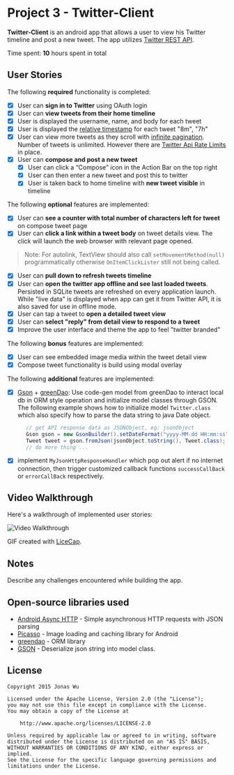 # Project 3 - Twitter-Client

**Twitter-Client** is an android app that allows a user to view his Twitter timeline and post a new tweet. The app utilizes [Twitter REST API](https://dev.twitter.com/rest/public).

Time spent: **10** hours spent in total

## User Stories

The following **required** functionality is completed:

* [x]   User can **sign in to Twitter** using OAuth login
* [x]   User can **view tweets from their home timeline**
  * [x] User is displayed the username, name, and body for each tweet
  * [x] User is displayed the [relative timestamp](https://gist.github.com/nesquena/f786232f5ef72f6e10a7) for each tweet "8m", "7h"
  * [x] User can view more tweets as they scroll with [infinite pagination](http://guides.codepath.com/android/Endless-Scrolling-with-AdapterViews). Number of tweets is unlimited.
    However there are [Twitter Api Rate Limits](https://dev.twitter.com/rest/public/rate-limiting) in place.
* [x] User can **compose and post a new tweet**
  * [x] User can click a “Compose” icon in the Action Bar on the top right
  * [x] User can then enter a new tweet and post this to twitter
  * [x] User is taken back to home timeline with **new tweet visible** in timeline

The following **optional** features are implemented:

* [x] User can **see a counter with total number of characters left for tweet** on compose tweet page
* [x] User can **click a link within a tweet body** on tweet details view. The click will launch the web browser with relevant page opened.

> Note: For autolink, TextView should also call `setMovementMethod(null)` programmatically otherwise `OnItemClickLister` still not being called.

* [x] User can **pull down to refresh tweets timeline**
* [x] User can **open the twitter app offline and see last loaded tweets**. Persisted in SQLite tweets are refreshed on every application launch. While "live data" is displayed when app can get it from Twitter API, it is also saved for use in offline mode.
* [x] User can tap a tweet to **open a detailed tweet view**
* [x] User can **select "reply" from detail view to respond to a tweet**
* [x] Improve the user interface and theme the app to feel "twitter branded"

The following **bonus** features are implemented:

* [x] User can see embedded image media within the tweet detail view
* [x] Compose tweet functionality is build using modal overlay

The following **additional** features are implemented:

* [x] [Gson](https://github.com/google/gson) + [greenDao](http://greendao-orm.com/):  Use code-gen model from greenDao to interact local db in ORM style operation and initialize model classes through GSON. The following example shows how to initialize model `Twitter.class` which also specify how to parse the data string to java Date object.
```java
      // get API response data as JSONObject, eg: jsonObject
      Gson gson = new GsonBuilder().setDateFormat("yyyy-MM-dd HH:mm:ss").create();
      Tweet tweet = gson.fromJson(jsonObject.toString(), Tweet.class);
      // do more thing ...
```
* [x] implement `MyJsonHttpResponseHandler` which pop out alert if no internet connection, then trigger customized callback functions `successCallBack` or `errorCallBack` respectively.

## Video Walkthrough

Here's a walkthrough of implemented user stories:

<img src='demo.gif' title='Video Walkthrough' width='' alt='Video Walkthrough' />


GIF created with [LiceCap](http://www.cockos.com/licecap/).

## Notes

Describe any challenges encountered while building the app.

## Open-source libraries used

- [Android Async HTTP](https://github.com/loopj/android-async-http) - Simple asynchronous HTTP requests with JSON parsing
- [Picasso](http://square.github.io/picasso/) - Image loading and caching library for Android
- [greendao](http://greendao-orm.com/) - ORM library
- [GSON](https://github.com/google/gson) - Deserialize json string into model class.

## License

    Copyright 2015 Jonas Wu

    Licensed under the Apache License, Version 2.0 (the "License");
    you may not use this file except in compliance with the License.
    You may obtain a copy of the License at

        http://www.apache.org/licenses/LICENSE-2.0

    Unless required by applicable law or agreed to in writing, software
    distributed under the License is distributed on an "AS IS" BASIS,
    WITHOUT WARRANTIES OR CONDITIONS OF ANY KIND, either express or implied.
    See the License for the specific language governing permissions and
    limitations under the License.
